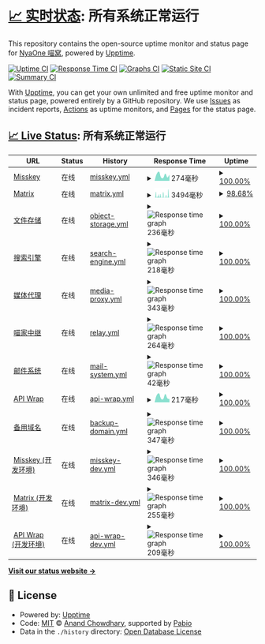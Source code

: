 # [📈 实时状态](https://status.nya.one): <!--live status--> **所有系统正常运行**

This repository contains the open-source uptime monitor and status page for [NyaOne 喵窝](https://nya.one), powered by [Upptime](https://github.com/upptime/upptime).

[![Uptime CI](https://github.com/nyaone/remote-status-monitor/workflows/Uptime%20CI/badge.svg)](https://github.com/nyaone/remote-status-monitor/actions?query=workflow%3A%22Uptime+CI%22)
[![Response Time CI](https://github.com/nyaone/remote-status-monitor/workflows/Response%20Time%20CI/badge.svg)](https://github.com/nyaone/remote-status-monitor/actions?query=workflow%3A%22Response+Time+CI%22)
[![Graphs CI](https://github.com/nyaone/remote-status-monitor/workflows/Graphs%20CI/badge.svg)](https://github.com/nyaone/remote-status-monitor/actions?query=workflow%3A%22Graphs+CI%22)
[![Static Site CI](https://github.com/nyaone/remote-status-monitor/workflows/Static%20Site%20CI/badge.svg)](https://github.com/nyaone/remote-status-monitor/actions?query=workflow%3A%22Static+Site+CI%22)
[![Summary CI](https://github.com/nyaone/remote-status-monitor/workflows/Summary%20CI/badge.svg)](https://github.com/nyaone/remote-status-monitor/actions?query=workflow%3A%22Summary+CI%22)

With [Upptime](https://upptime.js.org), you can get your own unlimited and free uptime monitor and status page, powered entirely by a GitHub repository. We use [Issues](https://github.com/nyaone/remote-status-monitor/issues) as incident reports, [Actions](https://github.com/nyaone/remote-status-monitor/actions) as uptime monitors, and [Pages](https://status.nya.one) for the status page.

## [📈 Live Status](https://demo.upptime.js.org): <!--live status--> **所有系统正常运行**

<!--start: status pages-->
<!-- This summary is generated by Upptime (https://github.com/upptime/upptime) -->
<!-- Do not edit this manually, your changes will be overwritten -->
<!-- prettier-ignore -->
| URL | Status | History | Response Time | Uptime |
| --- | ------ | ------- | ------------- | ------ |
| <img alt="" src="https://status.nya.one/icons/network-connection.svg" height="13"> [Misskey](https://nya.one) | 在线 | [misskey.yml](https://github.com/nyaone/remote-status-monitor/commits/HEAD/history/misskey.yml) | <details><summary><img alt="Response time graph" src="./graphs/misskey/response-time-week.png" height="20"> 274毫秒</summary><br><a href="https://status.nya.one/history/misskey"><img alt="Response time 280" src="https://img.shields.io/endpoint?url=https%3A%2F%2Fraw.githubusercontent.com%2Fnyaone%2Fremote-status-monitor%2FHEAD%2Fapi%2Fmisskey%2Fresponse-time.json"></a><br><a href="https://status.nya.one/history/misskey"><img alt="24-hour response time 301" src="https://img.shields.io/endpoint?url=https%3A%2F%2Fraw.githubusercontent.com%2Fnyaone%2Fremote-status-monitor%2FHEAD%2Fapi%2Fmisskey%2Fresponse-time-day.json"></a><br><a href="https://status.nya.one/history/misskey"><img alt="7-day response time 274" src="https://img.shields.io/endpoint?url=https%3A%2F%2Fraw.githubusercontent.com%2Fnyaone%2Fremote-status-monitor%2FHEAD%2Fapi%2Fmisskey%2Fresponse-time-week.json"></a><br><a href="https://status.nya.one/history/misskey"><img alt="30-day response time 274" src="https://img.shields.io/endpoint?url=https%3A%2F%2Fraw.githubusercontent.com%2Fnyaone%2Fremote-status-monitor%2FHEAD%2Fapi%2Fmisskey%2Fresponse-time-month.json"></a><br><a href="https://status.nya.one/history/misskey"><img alt="1-year response time 280" src="https://img.shields.io/endpoint?url=https%3A%2F%2Fraw.githubusercontent.com%2Fnyaone%2Fremote-status-monitor%2FHEAD%2Fapi%2Fmisskey%2Fresponse-time-year.json"></a></details> | <details><summary><a href="https://status.nya.one/history/misskey">100.00%</a></summary><a href="https://status.nya.one/history/misskey"><img alt="All-time uptime 99.98%" src="https://img.shields.io/endpoint?url=https%3A%2F%2Fraw.githubusercontent.com%2Fnyaone%2Fremote-status-monitor%2FHEAD%2Fapi%2Fmisskey%2Fuptime.json"></a><br><a href="https://status.nya.one/history/misskey"><img alt="24-hour uptime 100.00%" src="https://img.shields.io/endpoint?url=https%3A%2F%2Fraw.githubusercontent.com%2Fnyaone%2Fremote-status-monitor%2FHEAD%2Fapi%2Fmisskey%2Fuptime-day.json"></a><br><a href="https://status.nya.one/history/misskey"><img alt="7-day uptime 100.00%" src="https://img.shields.io/endpoint?url=https%3A%2F%2Fraw.githubusercontent.com%2Fnyaone%2Fremote-status-monitor%2FHEAD%2Fapi%2Fmisskey%2Fuptime-week.json"></a><br><a href="https://status.nya.one/history/misskey"><img alt="30-day uptime 99.98%" src="https://img.shields.io/endpoint?url=https%3A%2F%2Fraw.githubusercontent.com%2Fnyaone%2Fremote-status-monitor%2FHEAD%2Fapi%2Fmisskey%2Fuptime-month.json"></a><br><a href="https://status.nya.one/history/misskey"><img alt="1-year uptime 99.98%" src="https://img.shields.io/endpoint?url=https%3A%2F%2Fraw.githubusercontent.com%2Fnyaone%2Fremote-status-monitor%2FHEAD%2Fapi%2Fmisskey%2Fuptime-year.json"></a></details>
| <img alt="" src="https://status.nya.one/icons/comments.svg" height="13"> [Matrix](https://matrix.nya.one/_matrix/client/versions) | 在线 | [matrix.yml](https://github.com/nyaone/remote-status-monitor/commits/HEAD/history/matrix.yml) | <details><summary><img alt="Response time graph" src="./graphs/matrix/response-time-week.png" height="20"> 3494毫秒</summary><br><a href="https://status.nya.one/history/matrix"><img alt="Response time 2019" src="https://img.shields.io/endpoint?url=https%3A%2F%2Fraw.githubusercontent.com%2Fnyaone%2Fremote-status-monitor%2FHEAD%2Fapi%2Fmatrix%2Fresponse-time.json"></a><br><a href="https://status.nya.one/history/matrix"><img alt="24-hour response time 115" src="https://img.shields.io/endpoint?url=https%3A%2F%2Fraw.githubusercontent.com%2Fnyaone%2Fremote-status-monitor%2FHEAD%2Fapi%2Fmatrix%2Fresponse-time-day.json"></a><br><a href="https://status.nya.one/history/matrix"><img alt="7-day response time 3494" src="https://img.shields.io/endpoint?url=https%3A%2F%2Fraw.githubusercontent.com%2Fnyaone%2Fremote-status-monitor%2FHEAD%2Fapi%2Fmatrix%2Fresponse-time-week.json"></a><br><a href="https://status.nya.one/history/matrix"><img alt="30-day response time 2206" src="https://img.shields.io/endpoint?url=https%3A%2F%2Fraw.githubusercontent.com%2Fnyaone%2Fremote-status-monitor%2FHEAD%2Fapi%2Fmatrix%2Fresponse-time-month.json"></a><br><a href="https://status.nya.one/history/matrix"><img alt="1-year response time 2019" src="https://img.shields.io/endpoint?url=https%3A%2F%2Fraw.githubusercontent.com%2Fnyaone%2Fremote-status-monitor%2FHEAD%2Fapi%2Fmatrix%2Fresponse-time-year.json"></a></details> | <details><summary><a href="https://status.nya.one/history/matrix">98.68%</a></summary><a href="https://status.nya.one/history/matrix"><img alt="All-time uptime 99.46%" src="https://img.shields.io/endpoint?url=https%3A%2F%2Fraw.githubusercontent.com%2Fnyaone%2Fremote-status-monitor%2FHEAD%2Fapi%2Fmatrix%2Fuptime.json"></a><br><a href="https://status.nya.one/history/matrix"><img alt="24-hour uptime 98.02%" src="https://img.shields.io/endpoint?url=https%3A%2F%2Fraw.githubusercontent.com%2Fnyaone%2Fremote-status-monitor%2FHEAD%2Fapi%2Fmatrix%2Fuptime-day.json"></a><br><a href="https://status.nya.one/history/matrix"><img alt="7-day uptime 98.68%" src="https://img.shields.io/endpoint?url=https%3A%2F%2Fraw.githubusercontent.com%2Fnyaone%2Fremote-status-monitor%2FHEAD%2Fapi%2Fmatrix%2Fuptime-week.json"></a><br><a href="https://status.nya.one/history/matrix"><img alt="30-day uptime 99.43%" src="https://img.shields.io/endpoint?url=https%3A%2F%2Fraw.githubusercontent.com%2Fnyaone%2Fremote-status-monitor%2FHEAD%2Fapi%2Fmatrix%2Fuptime-month.json"></a><br><a href="https://status.nya.one/history/matrix"><img alt="1-year uptime 99.46%" src="https://img.shields.io/endpoint?url=https%3A%2F%2Fraw.githubusercontent.com%2Fnyaone%2Fremote-status-monitor%2FHEAD%2Fapi%2Fmatrix%2Fuptime-year.json"></a></details>
| <img alt="" src="https://status.nya.one/icons/folder-cloud.svg" height="13"> [文件存储](https://sh.nfs.pub/nyaone/ff02042e-524e-48e8-bb27-17621d96b13a.png) | 在线 | [object-storage.yml](https://github.com/nyaone/remote-status-monitor/commits/HEAD/history/object-storage.yml) | <details><summary><img alt="Response time graph" src="./graphs/object-storage/response-time-week.png" height="20"> 236毫秒</summary><br><a href="https://status.nya.one/history/object-storage"><img alt="Response time 228" src="https://img.shields.io/endpoint?url=https%3A%2F%2Fraw.githubusercontent.com%2Fnyaone%2Fremote-status-monitor%2FHEAD%2Fapi%2Fobject-storage%2Fresponse-time.json"></a><br><a href="https://status.nya.one/history/object-storage"><img alt="24-hour response time 445" src="https://img.shields.io/endpoint?url=https%3A%2F%2Fraw.githubusercontent.com%2Fnyaone%2Fremote-status-monitor%2FHEAD%2Fapi%2Fobject-storage%2Fresponse-time-day.json"></a><br><a href="https://status.nya.one/history/object-storage"><img alt="7-day response time 236" src="https://img.shields.io/endpoint?url=https%3A%2F%2Fraw.githubusercontent.com%2Fnyaone%2Fremote-status-monitor%2FHEAD%2Fapi%2Fobject-storage%2Fresponse-time-week.json"></a><br><a href="https://status.nya.one/history/object-storage"><img alt="30-day response time 237" src="https://img.shields.io/endpoint?url=https%3A%2F%2Fraw.githubusercontent.com%2Fnyaone%2Fremote-status-monitor%2FHEAD%2Fapi%2Fobject-storage%2Fresponse-time-month.json"></a><br><a href="https://status.nya.one/history/object-storage"><img alt="1-year response time 228" src="https://img.shields.io/endpoint?url=https%3A%2F%2Fraw.githubusercontent.com%2Fnyaone%2Fremote-status-monitor%2FHEAD%2Fapi%2Fobject-storage%2Fresponse-time-year.json"></a></details> | <details><summary><a href="https://status.nya.one/history/object-storage">100.00%</a></summary><a href="https://status.nya.one/history/object-storage"><img alt="All-time uptime 100.00%" src="https://img.shields.io/endpoint?url=https%3A%2F%2Fraw.githubusercontent.com%2Fnyaone%2Fremote-status-monitor%2FHEAD%2Fapi%2Fobject-storage%2Fuptime.json"></a><br><a href="https://status.nya.one/history/object-storage"><img alt="24-hour uptime 100.00%" src="https://img.shields.io/endpoint?url=https%3A%2F%2Fraw.githubusercontent.com%2Fnyaone%2Fremote-status-monitor%2FHEAD%2Fapi%2Fobject-storage%2Fuptime-day.json"></a><br><a href="https://status.nya.one/history/object-storage"><img alt="7-day uptime 100.00%" src="https://img.shields.io/endpoint?url=https%3A%2F%2Fraw.githubusercontent.com%2Fnyaone%2Fremote-status-monitor%2FHEAD%2Fapi%2Fobject-storage%2Fuptime-week.json"></a><br><a href="https://status.nya.one/history/object-storage"><img alt="30-day uptime 100.00%" src="https://img.shields.io/endpoint?url=https%3A%2F%2Fraw.githubusercontent.com%2Fnyaone%2Fremote-status-monitor%2FHEAD%2Fapi%2Fobject-storage%2Fuptime-month.json"></a><br><a href="https://status.nya.one/history/object-storage"><img alt="1-year uptime 100.00%" src="https://img.shields.io/endpoint?url=https%3A%2F%2Fraw.githubusercontent.com%2Fnyaone%2Fremote-status-monitor%2FHEAD%2Fapi%2Fobject-storage%2Fuptime-year.json"></a></details>
| <img alt="" src="https://status.nya.one/icons/search.svg" height="13"> [搜索引擎](https://meilisearch.nya.one) | 在线 | [search-engine.yml](https://github.com/nyaone/remote-status-monitor/commits/HEAD/history/search-engine.yml) | <details><summary><img alt="Response time graph" src="./graphs/search-engine/response-time-week.png" height="20"> 218毫秒</summary><br><a href="https://status.nya.one/history/search-engine"><img alt="Response time 247" src="https://img.shields.io/endpoint?url=https%3A%2F%2Fraw.githubusercontent.com%2Fnyaone%2Fremote-status-monitor%2FHEAD%2Fapi%2Fsearch-engine%2Fresponse-time.json"></a><br><a href="https://status.nya.one/history/search-engine"><img alt="24-hour response time 134" src="https://img.shields.io/endpoint?url=https%3A%2F%2Fraw.githubusercontent.com%2Fnyaone%2Fremote-status-monitor%2FHEAD%2Fapi%2Fsearch-engine%2Fresponse-time-day.json"></a><br><a href="https://status.nya.one/history/search-engine"><img alt="7-day response time 218" src="https://img.shields.io/endpoint?url=https%3A%2F%2Fraw.githubusercontent.com%2Fnyaone%2Fremote-status-monitor%2FHEAD%2Fapi%2Fsearch-engine%2Fresponse-time-week.json"></a><br><a href="https://status.nya.one/history/search-engine"><img alt="30-day response time 251" src="https://img.shields.io/endpoint?url=https%3A%2F%2Fraw.githubusercontent.com%2Fnyaone%2Fremote-status-monitor%2FHEAD%2Fapi%2Fsearch-engine%2Fresponse-time-month.json"></a><br><a href="https://status.nya.one/history/search-engine"><img alt="1-year response time 247" src="https://img.shields.io/endpoint?url=https%3A%2F%2Fraw.githubusercontent.com%2Fnyaone%2Fremote-status-monitor%2FHEAD%2Fapi%2Fsearch-engine%2Fresponse-time-year.json"></a></details> | <details><summary><a href="https://status.nya.one/history/search-engine">100.00%</a></summary><a href="https://status.nya.one/history/search-engine"><img alt="All-time uptime 99.98%" src="https://img.shields.io/endpoint?url=https%3A%2F%2Fraw.githubusercontent.com%2Fnyaone%2Fremote-status-monitor%2FHEAD%2Fapi%2Fsearch-engine%2Fuptime.json"></a><br><a href="https://status.nya.one/history/search-engine"><img alt="24-hour uptime 100.00%" src="https://img.shields.io/endpoint?url=https%3A%2F%2Fraw.githubusercontent.com%2Fnyaone%2Fremote-status-monitor%2FHEAD%2Fapi%2Fsearch-engine%2Fuptime-day.json"></a><br><a href="https://status.nya.one/history/search-engine"><img alt="7-day uptime 100.00%" src="https://img.shields.io/endpoint?url=https%3A%2F%2Fraw.githubusercontent.com%2Fnyaone%2Fremote-status-monitor%2FHEAD%2Fapi%2Fsearch-engine%2Fuptime-week.json"></a><br><a href="https://status.nya.one/history/search-engine"><img alt="30-day uptime 99.98%" src="https://img.shields.io/endpoint?url=https%3A%2F%2Fraw.githubusercontent.com%2Fnyaone%2Fremote-status-monitor%2FHEAD%2Fapi%2Fsearch-engine%2Fuptime-month.json"></a><br><a href="https://status.nya.one/history/search-engine"><img alt="1-year uptime 99.98%" src="https://img.shields.io/endpoint?url=https%3A%2F%2Fraw.githubusercontent.com%2Fnyaone%2Fremote-status-monitor%2FHEAD%2Fapi%2Fsearch-engine%2Fuptime-year.json"></a></details>
| <img alt="" src="https://status.nya.one/icons/transactions.svg" height="13"> [媒体代理](https://o.n1mp.org) | 在线 | [media-proxy.yml](https://github.com/nyaone/remote-status-monitor/commits/HEAD/history/media-proxy.yml) | <details><summary><img alt="Response time graph" src="./graphs/media-proxy/response-time-week.png" height="20"> 343毫秒</summary><br><a href="https://status.nya.one/history/media-proxy"><img alt="Response time 338" src="https://img.shields.io/endpoint?url=https%3A%2F%2Fraw.githubusercontent.com%2Fnyaone%2Fremote-status-monitor%2FHEAD%2Fapi%2Fmedia-proxy%2Fresponse-time.json"></a><br><a href="https://status.nya.one/history/media-proxy"><img alt="24-hour response time 321" src="https://img.shields.io/endpoint?url=https%3A%2F%2Fraw.githubusercontent.com%2Fnyaone%2Fremote-status-monitor%2FHEAD%2Fapi%2Fmedia-proxy%2Fresponse-time-day.json"></a><br><a href="https://status.nya.one/history/media-proxy"><img alt="7-day response time 343" src="https://img.shields.io/endpoint?url=https%3A%2F%2Fraw.githubusercontent.com%2Fnyaone%2Fremote-status-monitor%2FHEAD%2Fapi%2Fmedia-proxy%2Fresponse-time-week.json"></a><br><a href="https://status.nya.one/history/media-proxy"><img alt="30-day response time 341" src="https://img.shields.io/endpoint?url=https%3A%2F%2Fraw.githubusercontent.com%2Fnyaone%2Fremote-status-monitor%2FHEAD%2Fapi%2Fmedia-proxy%2Fresponse-time-month.json"></a><br><a href="https://status.nya.one/history/media-proxy"><img alt="1-year response time 338" src="https://img.shields.io/endpoint?url=https%3A%2F%2Fraw.githubusercontent.com%2Fnyaone%2Fremote-status-monitor%2FHEAD%2Fapi%2Fmedia-proxy%2Fresponse-time-year.json"></a></details> | <details><summary><a href="https://status.nya.one/history/media-proxy">100.00%</a></summary><a href="https://status.nya.one/history/media-proxy"><img alt="All-time uptime 100.00%" src="https://img.shields.io/endpoint?url=https%3A%2F%2Fraw.githubusercontent.com%2Fnyaone%2Fremote-status-monitor%2FHEAD%2Fapi%2Fmedia-proxy%2Fuptime.json"></a><br><a href="https://status.nya.one/history/media-proxy"><img alt="24-hour uptime 100.00%" src="https://img.shields.io/endpoint?url=https%3A%2F%2Fraw.githubusercontent.com%2Fnyaone%2Fremote-status-monitor%2FHEAD%2Fapi%2Fmedia-proxy%2Fuptime-day.json"></a><br><a href="https://status.nya.one/history/media-proxy"><img alt="7-day uptime 100.00%" src="https://img.shields.io/endpoint?url=https%3A%2F%2Fraw.githubusercontent.com%2Fnyaone%2Fremote-status-monitor%2FHEAD%2Fapi%2Fmedia-proxy%2Fuptime-week.json"></a><br><a href="https://status.nya.one/history/media-proxy"><img alt="30-day uptime 100.00%" src="https://img.shields.io/endpoint?url=https%3A%2F%2Fraw.githubusercontent.com%2Fnyaone%2Fremote-status-monitor%2FHEAD%2Fapi%2Fmedia-proxy%2Fuptime-month.json"></a><br><a href="https://status.nya.one/history/media-proxy"><img alt="1-year uptime 100.00%" src="https://img.shields.io/endpoint?url=https%3A%2F%2Fraw.githubusercontent.com%2Fnyaone%2Fremote-status-monitor%2FHEAD%2Fapi%2Fmedia-proxy%2Fuptime-year.json"></a></details>
| <img alt="" src="https://status.nya.one/icons/nodes.svg" height="13"> [喵家中继](https://relay.nya.one/actor) | 在线 | [relay.yml](https://github.com/nyaone/remote-status-monitor/commits/HEAD/history/relay.yml) | <details><summary><img alt="Response time graph" src="./graphs/relay/response-time-week.png" height="20"> 264毫秒</summary><br><a href="https://status.nya.one/history/relay"><img alt="Response time 293" src="https://img.shields.io/endpoint?url=https%3A%2F%2Fraw.githubusercontent.com%2Fnyaone%2Fremote-status-monitor%2FHEAD%2Fapi%2Frelay%2Fresponse-time.json"></a><br><a href="https://status.nya.one/history/relay"><img alt="24-hour response time 116" src="https://img.shields.io/endpoint?url=https%3A%2F%2Fraw.githubusercontent.com%2Fnyaone%2Fremote-status-monitor%2FHEAD%2Fapi%2Frelay%2Fresponse-time-day.json"></a><br><a href="https://status.nya.one/history/relay"><img alt="7-day response time 264" src="https://img.shields.io/endpoint?url=https%3A%2F%2Fraw.githubusercontent.com%2Fnyaone%2Fremote-status-monitor%2FHEAD%2Fapi%2Frelay%2Fresponse-time-week.json"></a><br><a href="https://status.nya.one/history/relay"><img alt="30-day response time 303" src="https://img.shields.io/endpoint?url=https%3A%2F%2Fraw.githubusercontent.com%2Fnyaone%2Fremote-status-monitor%2FHEAD%2Fapi%2Frelay%2Fresponse-time-month.json"></a><br><a href="https://status.nya.one/history/relay"><img alt="1-year response time 293" src="https://img.shields.io/endpoint?url=https%3A%2F%2Fraw.githubusercontent.com%2Fnyaone%2Fremote-status-monitor%2FHEAD%2Fapi%2Frelay%2Fresponse-time-year.json"></a></details> | <details><summary><a href="https://status.nya.one/history/relay">100.00%</a></summary><a href="https://status.nya.one/history/relay"><img alt="All-time uptime 99.99%" src="https://img.shields.io/endpoint?url=https%3A%2F%2Fraw.githubusercontent.com%2Fnyaone%2Fremote-status-monitor%2FHEAD%2Fapi%2Frelay%2Fuptime.json"></a><br><a href="https://status.nya.one/history/relay"><img alt="24-hour uptime 100.00%" src="https://img.shields.io/endpoint?url=https%3A%2F%2Fraw.githubusercontent.com%2Fnyaone%2Fremote-status-monitor%2FHEAD%2Fapi%2Frelay%2Fuptime-day.json"></a><br><a href="https://status.nya.one/history/relay"><img alt="7-day uptime 100.00%" src="https://img.shields.io/endpoint?url=https%3A%2F%2Fraw.githubusercontent.com%2Fnyaone%2Fremote-status-monitor%2FHEAD%2Fapi%2Frelay%2Fuptime-week.json"></a><br><a href="https://status.nya.one/history/relay"><img alt="30-day uptime 99.99%" src="https://img.shields.io/endpoint?url=https%3A%2F%2Fraw.githubusercontent.com%2Fnyaone%2Fremote-status-monitor%2FHEAD%2Fapi%2Frelay%2Fuptime-month.json"></a><br><a href="https://status.nya.one/history/relay"><img alt="1-year uptime 99.99%" src="https://img.shields.io/endpoint?url=https%3A%2F%2Fraw.githubusercontent.com%2Fnyaone%2Fremote-status-monitor%2FHEAD%2Fapi%2Frelay%2Fuptime-year.json"></a></details>
| <img alt="" src="https://status.nya.one/icons/mail.svg" height="13"> [邮件系统](mx.nya.one) | 在线 | [mail-system.yml](https://github.com/nyaone/remote-status-monitor/commits/HEAD/history/mail-system.yml) | <details><summary><img alt="Response time graph" src="./graphs/mail-system/response-time-week.png" height="20"> 42毫秒</summary><br><a href="https://status.nya.one/history/mail-system"><img alt="Response time 42" src="https://img.shields.io/endpoint?url=https%3A%2F%2Fraw.githubusercontent.com%2Fnyaone%2Fremote-status-monitor%2FHEAD%2Fapi%2Fmail-system%2Fresponse-time.json"></a><br><a href="https://status.nya.one/history/mail-system"><img alt="24-hour response time 20" src="https://img.shields.io/endpoint?url=https%3A%2F%2Fraw.githubusercontent.com%2Fnyaone%2Fremote-status-monitor%2FHEAD%2Fapi%2Fmail-system%2Fresponse-time-day.json"></a><br><a href="https://status.nya.one/history/mail-system"><img alt="7-day response time 42" src="https://img.shields.io/endpoint?url=https%3A%2F%2Fraw.githubusercontent.com%2Fnyaone%2Fremote-status-monitor%2FHEAD%2Fapi%2Fmail-system%2Fresponse-time-week.json"></a><br><a href="https://status.nya.one/history/mail-system"><img alt="30-day response time 42" src="https://img.shields.io/endpoint?url=https%3A%2F%2Fraw.githubusercontent.com%2Fnyaone%2Fremote-status-monitor%2FHEAD%2Fapi%2Fmail-system%2Fresponse-time-month.json"></a><br><a href="https://status.nya.one/history/mail-system"><img alt="1-year response time 42" src="https://img.shields.io/endpoint?url=https%3A%2F%2Fraw.githubusercontent.com%2Fnyaone%2Fremote-status-monitor%2FHEAD%2Fapi%2Fmail-system%2Fresponse-time-year.json"></a></details> | <details><summary><a href="https://status.nya.one/history/mail-system">100.00%</a></summary><a href="https://status.nya.one/history/mail-system"><img alt="All-time uptime 100.00%" src="https://img.shields.io/endpoint?url=https%3A%2F%2Fraw.githubusercontent.com%2Fnyaone%2Fremote-status-monitor%2FHEAD%2Fapi%2Fmail-system%2Fuptime.json"></a><br><a href="https://status.nya.one/history/mail-system"><img alt="24-hour uptime 100.00%" src="https://img.shields.io/endpoint?url=https%3A%2F%2Fraw.githubusercontent.com%2Fnyaone%2Fremote-status-monitor%2FHEAD%2Fapi%2Fmail-system%2Fuptime-day.json"></a><br><a href="https://status.nya.one/history/mail-system"><img alt="7-day uptime 100.00%" src="https://img.shields.io/endpoint?url=https%3A%2F%2Fraw.githubusercontent.com%2Fnyaone%2Fremote-status-monitor%2FHEAD%2Fapi%2Fmail-system%2Fuptime-week.json"></a><br><a href="https://status.nya.one/history/mail-system"><img alt="30-day uptime 100.00%" src="https://img.shields.io/endpoint?url=https%3A%2F%2Fraw.githubusercontent.com%2Fnyaone%2Fremote-status-monitor%2FHEAD%2Fapi%2Fmail-system%2Fuptime-month.json"></a><br><a href="https://status.nya.one/history/mail-system"><img alt="1-year uptime 100.00%" src="https://img.shields.io/endpoint?url=https%3A%2F%2Fraw.githubusercontent.com%2Fnyaone%2Fremote-status-monitor%2FHEAD%2Fapi%2Fmail-system%2Fuptime-year.json"></a></details>
| <img alt="" src="https://status.nya.one/icons/plug-2.svg" height="13"> [API Wrap](https://api.nya.one) | 在线 | [api-wrap.yml](https://github.com/nyaone/remote-status-monitor/commits/HEAD/history/api-wrap.yml) | <details><summary><img alt="Response time graph" src="./graphs/api-wrap/response-time-week.png" height="20"> 217毫秒</summary><br><a href="https://status.nya.one/history/api-wrap"><img alt="Response time 227" src="https://img.shields.io/endpoint?url=https%3A%2F%2Fraw.githubusercontent.com%2Fnyaone%2Fremote-status-monitor%2FHEAD%2Fapi%2Fapi-wrap%2Fresponse-time.json"></a><br><a href="https://status.nya.one/history/api-wrap"><img alt="24-hour response time 127" src="https://img.shields.io/endpoint?url=https%3A%2F%2Fraw.githubusercontent.com%2Fnyaone%2Fremote-status-monitor%2FHEAD%2Fapi%2Fapi-wrap%2Fresponse-time-day.json"></a><br><a href="https://status.nya.one/history/api-wrap"><img alt="7-day response time 217" src="https://img.shields.io/endpoint?url=https%3A%2F%2Fraw.githubusercontent.com%2Fnyaone%2Fremote-status-monitor%2FHEAD%2Fapi%2Fapi-wrap%2Fresponse-time-week.json"></a><br><a href="https://status.nya.one/history/api-wrap"><img alt="30-day response time 232" src="https://img.shields.io/endpoint?url=https%3A%2F%2Fraw.githubusercontent.com%2Fnyaone%2Fremote-status-monitor%2FHEAD%2Fapi%2Fapi-wrap%2Fresponse-time-month.json"></a><br><a href="https://status.nya.one/history/api-wrap"><img alt="1-year response time 227" src="https://img.shields.io/endpoint?url=https%3A%2F%2Fraw.githubusercontent.com%2Fnyaone%2Fremote-status-monitor%2FHEAD%2Fapi%2Fapi-wrap%2Fresponse-time-year.json"></a></details> | <details><summary><a href="https://status.nya.one/history/api-wrap">100.00%</a></summary><a href="https://status.nya.one/history/api-wrap"><img alt="All-time uptime 99.98%" src="https://img.shields.io/endpoint?url=https%3A%2F%2Fraw.githubusercontent.com%2Fnyaone%2Fremote-status-monitor%2FHEAD%2Fapi%2Fapi-wrap%2Fuptime.json"></a><br><a href="https://status.nya.one/history/api-wrap"><img alt="24-hour uptime 100.00%" src="https://img.shields.io/endpoint?url=https%3A%2F%2Fraw.githubusercontent.com%2Fnyaone%2Fremote-status-monitor%2FHEAD%2Fapi%2Fapi-wrap%2Fuptime-day.json"></a><br><a href="https://status.nya.one/history/api-wrap"><img alt="7-day uptime 100.00%" src="https://img.shields.io/endpoint?url=https%3A%2F%2Fraw.githubusercontent.com%2Fnyaone%2Fremote-status-monitor%2FHEAD%2Fapi%2Fapi-wrap%2Fuptime-week.json"></a><br><a href="https://status.nya.one/history/api-wrap"><img alt="30-day uptime 99.98%" src="https://img.shields.io/endpoint?url=https%3A%2F%2Fraw.githubusercontent.com%2Fnyaone%2Fremote-status-monitor%2FHEAD%2Fapi%2Fapi-wrap%2Fuptime-month.json"></a><br><a href="https://status.nya.one/history/api-wrap"><img alt="1-year uptime 99.98%" src="https://img.shields.io/endpoint?url=https%3A%2F%2Fraw.githubusercontent.com%2Fnyaone%2Fremote-status-monitor%2FHEAD%2Fapi%2Fapi-wrap%2Fuptime-year.json"></a></details>
| <img alt="" src="https://status.nya.one/icons/a-tag-add.svg" height="13"> [备用域名](https://n1.homes) | 在线 | [backup-domain.yml](https://github.com/nyaone/remote-status-monitor/commits/HEAD/history/backup-domain.yml) | <details><summary><img alt="Response time graph" src="./graphs/backup-domain/response-time-week.png" height="20"> 347毫秒</summary><br><a href="https://status.nya.one/history/backup-domain"><img alt="Response time 382" src="https://img.shields.io/endpoint?url=https%3A%2F%2Fraw.githubusercontent.com%2Fnyaone%2Fremote-status-monitor%2FHEAD%2Fapi%2Fbackup-domain%2Fresponse-time.json"></a><br><a href="https://status.nya.one/history/backup-domain"><img alt="24-hour response time 254" src="https://img.shields.io/endpoint?url=https%3A%2F%2Fraw.githubusercontent.com%2Fnyaone%2Fremote-status-monitor%2FHEAD%2Fapi%2Fbackup-domain%2Fresponse-time-day.json"></a><br><a href="https://status.nya.one/history/backup-domain"><img alt="7-day response time 347" src="https://img.shields.io/endpoint?url=https%3A%2F%2Fraw.githubusercontent.com%2Fnyaone%2Fremote-status-monitor%2FHEAD%2Fapi%2Fbackup-domain%2Fresponse-time-week.json"></a><br><a href="https://status.nya.one/history/backup-domain"><img alt="30-day response time 386" src="https://img.shields.io/endpoint?url=https%3A%2F%2Fraw.githubusercontent.com%2Fnyaone%2Fremote-status-monitor%2FHEAD%2Fapi%2Fbackup-domain%2Fresponse-time-month.json"></a><br><a href="https://status.nya.one/history/backup-domain"><img alt="1-year response time 382" src="https://img.shields.io/endpoint?url=https%3A%2F%2Fraw.githubusercontent.com%2Fnyaone%2Fremote-status-monitor%2FHEAD%2Fapi%2Fbackup-domain%2Fresponse-time-year.json"></a></details> | <details><summary><a href="https://status.nya.one/history/backup-domain">100.00%</a></summary><a href="https://status.nya.one/history/backup-domain"><img alt="All-time uptime 100.00%" src="https://img.shields.io/endpoint?url=https%3A%2F%2Fraw.githubusercontent.com%2Fnyaone%2Fremote-status-monitor%2FHEAD%2Fapi%2Fbackup-domain%2Fuptime.json"></a><br><a href="https://status.nya.one/history/backup-domain"><img alt="24-hour uptime 100.00%" src="https://img.shields.io/endpoint?url=https%3A%2F%2Fraw.githubusercontent.com%2Fnyaone%2Fremote-status-monitor%2FHEAD%2Fapi%2Fbackup-domain%2Fuptime-day.json"></a><br><a href="https://status.nya.one/history/backup-domain"><img alt="7-day uptime 100.00%" src="https://img.shields.io/endpoint?url=https%3A%2F%2Fraw.githubusercontent.com%2Fnyaone%2Fremote-status-monitor%2FHEAD%2Fapi%2Fbackup-domain%2Fuptime-week.json"></a><br><a href="https://status.nya.one/history/backup-domain"><img alt="30-day uptime 100.00%" src="https://img.shields.io/endpoint?url=https%3A%2F%2Fraw.githubusercontent.com%2Fnyaone%2Fremote-status-monitor%2FHEAD%2Fapi%2Fbackup-domain%2Fuptime-month.json"></a><br><a href="https://status.nya.one/history/backup-domain"><img alt="1-year uptime 100.00%" src="https://img.shields.io/endpoint?url=https%3A%2F%2Fraw.githubusercontent.com%2Fnyaone%2Fremote-status-monitor%2FHEAD%2Fapi%2Fbackup-domain%2Fuptime-year.json"></a></details>
| <img alt="" src="https://status.nya.one/icons/network-connection.svg" height="13"> [Misskey (开发环境)](https://dev.nya.one) | 在线 | [misskey-dev.yml](https://github.com/nyaone/remote-status-monitor/commits/HEAD/history/misskey-dev.yml) | <details><summary><img alt="Response time graph" src="./graphs/misskey-dev/response-time-week.png" height="20"> 346毫秒</summary><br><a href="https://status.nya.one/history/misskey-dev"><img alt="Response time 400" src="https://img.shields.io/endpoint?url=https%3A%2F%2Fraw.githubusercontent.com%2Fnyaone%2Fremote-status-monitor%2FHEAD%2Fapi%2Fmisskey-dev%2Fresponse-time.json"></a><br><a href="https://status.nya.one/history/misskey-dev"><img alt="24-hour response time 195" src="https://img.shields.io/endpoint?url=https%3A%2F%2Fraw.githubusercontent.com%2Fnyaone%2Fremote-status-monitor%2FHEAD%2Fapi%2Fmisskey-dev%2Fresponse-time-day.json"></a><br><a href="https://status.nya.one/history/misskey-dev"><img alt="7-day response time 346" src="https://img.shields.io/endpoint?url=https%3A%2F%2Fraw.githubusercontent.com%2Fnyaone%2Fremote-status-monitor%2FHEAD%2Fapi%2Fmisskey-dev%2Fresponse-time-week.json"></a><br><a href="https://status.nya.one/history/misskey-dev"><img alt="30-day response time 361" src="https://img.shields.io/endpoint?url=https%3A%2F%2Fraw.githubusercontent.com%2Fnyaone%2Fremote-status-monitor%2FHEAD%2Fapi%2Fmisskey-dev%2Fresponse-time-month.json"></a><br><a href="https://status.nya.one/history/misskey-dev"><img alt="1-year response time 400" src="https://img.shields.io/endpoint?url=https%3A%2F%2Fraw.githubusercontent.com%2Fnyaone%2Fremote-status-monitor%2FHEAD%2Fapi%2Fmisskey-dev%2Fresponse-time-year.json"></a></details> | <details><summary><a href="https://status.nya.one/history/misskey-dev">100.00%</a></summary><a href="https://status.nya.one/history/misskey-dev"><img alt="All-time uptime 100.00%" src="https://img.shields.io/endpoint?url=https%3A%2F%2Fraw.githubusercontent.com%2Fnyaone%2Fremote-status-monitor%2FHEAD%2Fapi%2Fmisskey-dev%2Fuptime.json"></a><br><a href="https://status.nya.one/history/misskey-dev"><img alt="24-hour uptime 100.00%" src="https://img.shields.io/endpoint?url=https%3A%2F%2Fraw.githubusercontent.com%2Fnyaone%2Fremote-status-monitor%2FHEAD%2Fapi%2Fmisskey-dev%2Fuptime-day.json"></a><br><a href="https://status.nya.one/history/misskey-dev"><img alt="7-day uptime 100.00%" src="https://img.shields.io/endpoint?url=https%3A%2F%2Fraw.githubusercontent.com%2Fnyaone%2Fremote-status-monitor%2FHEAD%2Fapi%2Fmisskey-dev%2Fuptime-week.json"></a><br><a href="https://status.nya.one/history/misskey-dev"><img alt="30-day uptime 100.00%" src="https://img.shields.io/endpoint?url=https%3A%2F%2Fraw.githubusercontent.com%2Fnyaone%2Fremote-status-monitor%2FHEAD%2Fapi%2Fmisskey-dev%2Fuptime-month.json"></a><br><a href="https://status.nya.one/history/misskey-dev"><img alt="1-year uptime 100.00%" src="https://img.shields.io/endpoint?url=https%3A%2F%2Fraw.githubusercontent.com%2Fnyaone%2Fremote-status-monitor%2FHEAD%2Fapi%2Fmisskey-dev%2Fuptime-year.json"></a></details>
| <img alt="" src="https://status.nya.one/icons/comments.svg" height="13"> [Matrix (开发环境)](https://dev-matrix.nya.one/_matrix/client/versions) | 在线 | [matrix-dev.yml](https://github.com/nyaone/remote-status-monitor/commits/HEAD/history/matrix-dev.yml) | <details><summary><img alt="Response time graph" src="./graphs/matrix-dev/response-time-week.png" height="20"> 255毫秒</summary><br><a href="https://status.nya.one/history/matrix-dev"><img alt="Response time 229" src="https://img.shields.io/endpoint?url=https%3A%2F%2Fraw.githubusercontent.com%2Fnyaone%2Fremote-status-monitor%2FHEAD%2Fapi%2Fmatrix-dev%2Fresponse-time.json"></a><br><a href="https://status.nya.one/history/matrix-dev"><img alt="24-hour response time 385" src="https://img.shields.io/endpoint?url=https%3A%2F%2Fraw.githubusercontent.com%2Fnyaone%2Fremote-status-monitor%2FHEAD%2Fapi%2Fmatrix-dev%2Fresponse-time-day.json"></a><br><a href="https://status.nya.one/history/matrix-dev"><img alt="7-day response time 255" src="https://img.shields.io/endpoint?url=https%3A%2F%2Fraw.githubusercontent.com%2Fnyaone%2Fremote-status-monitor%2FHEAD%2Fapi%2Fmatrix-dev%2Fresponse-time-week.json"></a><br><a href="https://status.nya.one/history/matrix-dev"><img alt="30-day response time 232" src="https://img.shields.io/endpoint?url=https%3A%2F%2Fraw.githubusercontent.com%2Fnyaone%2Fremote-status-monitor%2FHEAD%2Fapi%2Fmatrix-dev%2Fresponse-time-month.json"></a><br><a href="https://status.nya.one/history/matrix-dev"><img alt="1-year response time 229" src="https://img.shields.io/endpoint?url=https%3A%2F%2Fraw.githubusercontent.com%2Fnyaone%2Fremote-status-monitor%2FHEAD%2Fapi%2Fmatrix-dev%2Fresponse-time-year.json"></a></details> | <details><summary><a href="https://status.nya.one/history/matrix-dev">100.00%</a></summary><a href="https://status.nya.one/history/matrix-dev"><img alt="All-time uptime 99.99%" src="https://img.shields.io/endpoint?url=https%3A%2F%2Fraw.githubusercontent.com%2Fnyaone%2Fremote-status-monitor%2FHEAD%2Fapi%2Fmatrix-dev%2Fuptime.json"></a><br><a href="https://status.nya.one/history/matrix-dev"><img alt="24-hour uptime 100.00%" src="https://img.shields.io/endpoint?url=https%3A%2F%2Fraw.githubusercontent.com%2Fnyaone%2Fremote-status-monitor%2FHEAD%2Fapi%2Fmatrix-dev%2Fuptime-day.json"></a><br><a href="https://status.nya.one/history/matrix-dev"><img alt="7-day uptime 100.00%" src="https://img.shields.io/endpoint?url=https%3A%2F%2Fraw.githubusercontent.com%2Fnyaone%2Fremote-status-monitor%2FHEAD%2Fapi%2Fmatrix-dev%2Fuptime-week.json"></a><br><a href="https://status.nya.one/history/matrix-dev"><img alt="30-day uptime 99.99%" src="https://img.shields.io/endpoint?url=https%3A%2F%2Fraw.githubusercontent.com%2Fnyaone%2Fremote-status-monitor%2FHEAD%2Fapi%2Fmatrix-dev%2Fuptime-month.json"></a><br><a href="https://status.nya.one/history/matrix-dev"><img alt="1-year uptime 99.99%" src="https://img.shields.io/endpoint?url=https%3A%2F%2Fraw.githubusercontent.com%2Fnyaone%2Fremote-status-monitor%2FHEAD%2Fapi%2Fmatrix-dev%2Fuptime-year.json"></a></details>
| <img alt="" src="https://status.nya.one/icons/plug-2.svg" height="13"> [API Wrap (开发环境)](https://dev-api.nya.one) | 在线 | [api-wrap-dev.yml](https://github.com/nyaone/remote-status-monitor/commits/HEAD/history/api-wrap-dev.yml) | <details><summary><img alt="Response time graph" src="./graphs/api-wrap-dev/response-time-week.png" height="20"> 209毫秒</summary><br><a href="https://status.nya.one/history/api-wrap-dev"><img alt="Response time 228" src="https://img.shields.io/endpoint?url=https%3A%2F%2Fraw.githubusercontent.com%2Fnyaone%2Fremote-status-monitor%2FHEAD%2Fapi%2Fapi-wrap-dev%2Fresponse-time.json"></a><br><a href="https://status.nya.one/history/api-wrap-dev"><img alt="24-hour response time 115" src="https://img.shields.io/endpoint?url=https%3A%2F%2Fraw.githubusercontent.com%2Fnyaone%2Fremote-status-monitor%2FHEAD%2Fapi%2Fapi-wrap-dev%2Fresponse-time-day.json"></a><br><a href="https://status.nya.one/history/api-wrap-dev"><img alt="7-day response time 209" src="https://img.shields.io/endpoint?url=https%3A%2F%2Fraw.githubusercontent.com%2Fnyaone%2Fremote-status-monitor%2FHEAD%2Fapi%2Fapi-wrap-dev%2Fresponse-time-week.json"></a><br><a href="https://status.nya.one/history/api-wrap-dev"><img alt="30-day response time 232" src="https://img.shields.io/endpoint?url=https%3A%2F%2Fraw.githubusercontent.com%2Fnyaone%2Fremote-status-monitor%2FHEAD%2Fapi%2Fapi-wrap-dev%2Fresponse-time-month.json"></a><br><a href="https://status.nya.one/history/api-wrap-dev"><img alt="1-year response time 228" src="https://img.shields.io/endpoint?url=https%3A%2F%2Fraw.githubusercontent.com%2Fnyaone%2Fremote-status-monitor%2FHEAD%2Fapi%2Fapi-wrap-dev%2Fresponse-time-year.json"></a></details> | <details><summary><a href="https://status.nya.one/history/api-wrap-dev">100.00%</a></summary><a href="https://status.nya.one/history/api-wrap-dev"><img alt="All-time uptime 100.00%" src="https://img.shields.io/endpoint?url=https%3A%2F%2Fraw.githubusercontent.com%2Fnyaone%2Fremote-status-monitor%2FHEAD%2Fapi%2Fapi-wrap-dev%2Fuptime.json"></a><br><a href="https://status.nya.one/history/api-wrap-dev"><img alt="24-hour uptime 100.00%" src="https://img.shields.io/endpoint?url=https%3A%2F%2Fraw.githubusercontent.com%2Fnyaone%2Fremote-status-monitor%2FHEAD%2Fapi%2Fapi-wrap-dev%2Fuptime-day.json"></a><br><a href="https://status.nya.one/history/api-wrap-dev"><img alt="7-day uptime 100.00%" src="https://img.shields.io/endpoint?url=https%3A%2F%2Fraw.githubusercontent.com%2Fnyaone%2Fremote-status-monitor%2FHEAD%2Fapi%2Fapi-wrap-dev%2Fuptime-week.json"></a><br><a href="https://status.nya.one/history/api-wrap-dev"><img alt="30-day uptime 100.00%" src="https://img.shields.io/endpoint?url=https%3A%2F%2Fraw.githubusercontent.com%2Fnyaone%2Fremote-status-monitor%2FHEAD%2Fapi%2Fapi-wrap-dev%2Fuptime-month.json"></a><br><a href="https://status.nya.one/history/api-wrap-dev"><img alt="1-year uptime 100.00%" src="https://img.shields.io/endpoint?url=https%3A%2F%2Fraw.githubusercontent.com%2Fnyaone%2Fremote-status-monitor%2FHEAD%2Fapi%2Fapi-wrap-dev%2Fuptime-year.json"></a></details>

<!--end: status pages-->

[**Visit our status website →**](https://status.nya.one)

## 📄 License

- Powered by: [Upptime](https://github.com/upptime/upptime)
- Code: [MIT](./LICENSE) © [Anand Chowdhary](https://anandchowdhary.com), supported by [Pabio](https://pabio.com)
- Data in the `./history` directory: [Open Database License](https://opendatacommons.org/licenses/odbl/1-0/)

